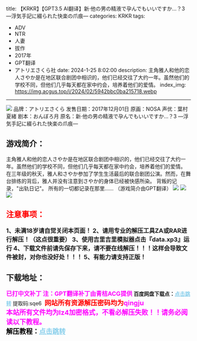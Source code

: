title: 【KRKR】【GPT3.5 AI翻译】新·他の男の精液で孕んでもいいですか…？3 ―浮気手記に綴られた快楽の爪痕―
categories: KRKR
tags:
- ADV
- NTR
- 人妻
- 拔作
- 2017年
- GPT翻译
- アトリエさくら社
date: 2024-1-25 8:02:00
description: 主角雅人和他的恋人さやか是在地区联合剧团中相识的，他们已经交往了大约一年。虽然他们的学校不同，但他们几乎每天都在家中约会，培养着他们的爱情。
index_img: https://img.acgus.top/i/2024/02/5942bbc0ba215718.webp
---
![](https://img.acgus.top/i/2024/02/5942bbc0ba215718.webp)
品牌：アトリエさくら
发售日期：2017年12月01日
原画：NOSA
声优：葉村夏緒
剧本：おんぼろ月
原名：新·他の男の精液で孕んでもいいですか…？3 ―浮気手記に綴られた快楽の爪痕―

## 游戏简介：
主角雅人和他的恋人さやか是在地区联合剧团中相识的，他们已经交往了大约一年。虽然他们的学校不同，但他们几乎每天都在家中约会，培养着他们的爱情。
在三年级的秋天，雅人和さやか参加了学生生活最后的联合剧团公演。然而，在舞台排练的背后，雅人并没有注意到さやか的身体已经被快感所染。
背叛的记录，"出轨日记"。
所有的一切都记录在那里……
（游戏简介由GPT翻译）
![](https://img.acgus.top/i/2024/02/9d81da058d220547.webp)
![](https://img.acgus.top/i/2024/02/9d81da058d220434.webp)
![](https://img.acgus.top/i/2024/02/3dd4d6db41220246.webp)




## <font color=#FF0000 >注意事项：</font>
<font size=3><b>1、未满18岁请自觉关闭本页面！
2、请用专业的解压工具ZA或RAR进行解压！（这点很重要）
3、使用吉里吉里模拟器点击『data.xp3』运行
4、下载文件前请先保存下来，请不要在线解压！！！这样会导致文件被封，对你也没好处！！！
5、有能力请支持正版！</b></font>

## 下载地址：
<font color=#FF00FF size=3><b>已打中文补丁</b></font>
<font color=#FF00FF size=3>**注：GPT翻译补丁由青桔ACG提供**</font>
<b>百度网盘下载点：</b><a href="https://pan.baidu.com/s/1QfKLukw9f0GLhlR7ixM0TQ?pwd=sqe6" style="color: #87CEEB;"><b>点击跳转</b></a> 提取码:sqe6
<a style="padding: 0" href="https://post.qingju.org/AD/"><img style="max-width:100%" src="https://img.acgus.top/i/2024/07/478f689b8021d8d499ab43d21acf137a.gif" alt=""></a>
<b><font color=#FF0000 size=4>网站所有资源解压密码均为</b></font><b><font color=#FF00FF size=4>qingju</font><font color=#FF0000 ></font></b><br><b><font color=#FF00FF size=4>本站所有文件均为lz4加密格式，不看必解压失败！！请务必阅读以下教程。</b></font><br><b><font color=#000 size=4>解压教程：</b><a href="https://post.qingju.org/tutorial/000/" style="color: #87CEEB;"><b>点击跳转</b></a>